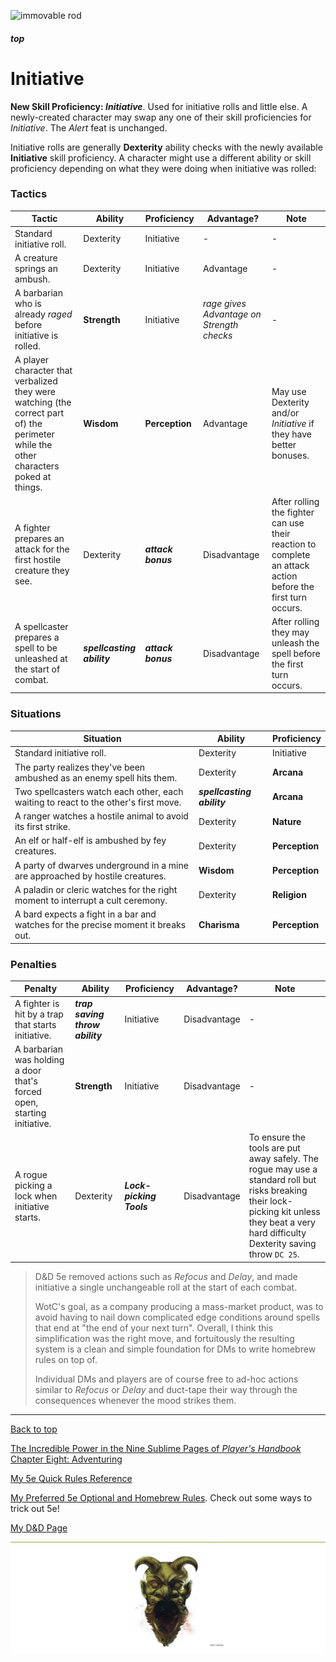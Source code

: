 
![immovable rod](../../images/immovable-rod.jpg)

##### top

# Initiative
**New Skill Proficiency: _Initiative_**. Used for initiative rolls and little else. A newly-created character may swap any one of their skill proficiencies for _Initiative_. The _Alert_ feat is unchanged.

Initiative rolls are generally **Dexterity** ability checks with the newly available **Initiative** skill proficiency. A character might use a different ability or skill proficiency depending on what they were doing when initiative was rolled:

### Tactics

|Tactic|Ability|Proficiency|Advantage?|Note|
|---------|------------------|----------------|----------|----|
|Standard initiative roll.|Dexterity|Initiative|-|-|
|A creature springs an ambush.|Dexterity|Initiative|Advantage|-|
|A barbarian who is already _raged_ before initiative is rolled.|**Strength**|Initiative|_rage gives Advantage on Strength checks_|-|
|A player character that verbalized they were watching (the correct part of) the perimeter while the other characters poked at things.|**Wisdom**|**Perception**|Advantage|May use Dexterity and/or _Initiative_ if they have better bonuses.|
|A fighter prepares an attack for the first hostile creature they see.|Dexterity|_**attack bonus**_|Disadvantage|After rolling the fighter can use their reaction to complete an attack action before the first turn occurs.|
|A spellcaster prepares a spell to be unleashed at the start of combat.|_**spellcasting ability**_ |_**attack bonus**_|Disadvantage|After rolling they may unleash the spell before the first turn occurs.|

### Situations

|Situation|Ability|Proficiency|
|---------|------------------|----------------|
|Standard initiative roll.|Dexterity|Initiative|
|The party realizes they've been ambushed as an enemy spell hits them.|Dexterity|**Arcana**|
|Two spellcasters watch each other, each waiting to react to the other's first move.|_**spellcasting ability**_|**Arcana**|
|A ranger watches a hostile animal to avoid its first strike.|Dexterity|**Nature**|
|An elf or half-elf is ambushed by fey creatures.|Dexterity|**Perception**|
|A party of dwarves underground in a mine are approached by hostile creatures.|**Wisdom**|**Perception**|
|A paladin or cleric watches for the right moment to interrupt a cult ceremony.|Dexterity|**Religion**|
|A bard expects a fight in a bar and watches for the precise moment it breaks out.|**Charisma**|**Perception**|

### Penalties

|Penalty|Ability|Proficiency|Advantage?|Note|
|---------|------------------|----------------|----------|----|
|A fighter is hit by a trap that starts initiative.|_**trap saving throw ability**_|Initiative|Disadvantage|-|
|A barbarian was holding a door that's forced open, starting initiative.|**Strength**|Initiative|Disadvantage|-|
|A rogue picking a lock when initiative starts.|Dexterity|**_Lock-picking Tools_**|Disadvantage|To ensure the tools are put away safely. The rogue may use a standard roll but risks breaking their lock-picking kit unless they beat a very hard difficulty Dexterity saving throw `DC 25`.|

> D&D 5e removed actions such as _Refocus_ and _Delay_, and made initiative a single unchangeable roll at the start of each combat.
>
> WotC's goal, as a company producing a mass-market product, was to avoid having to nail down complicated edge conditions around spells that end at "the end of your next turn". Overall, I think this simplification was the right move, and fortuitously the resulting system is a clean and simple foundation for DMs to write homebrew rules on top of.
>
> Individual DMs and players are of course free to ad-hoc actions similar to _Refocus_ or _Delay_ and duct-tape their way through the consequences whenever the mood strikes them.

---

[Back to top](#top)

[The Incredible Power in the Nine Sublime Pages of _Player's Handbook_ Chapter Eight: Adventuring](5e_phb_chapter_eight.md#top)

[My 5e Quick Rules Reference](5e_reference.md#top)

[My Preferred 5e Optional and Homebrew Rules](5e_homebrew.md#top). Check out some ways to trick out 5e!

[My D&D Page](../README.md#top)

![the end](../images/toa-end.jpg)
